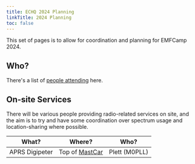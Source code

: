 ```yaml
---
title: ECHQ 2024 Planning
linkTitle: 2024 Planning
toc: false
---
```

This set of pages is to allow for coordination and planning for EMFCamp 2024.

## Who?
There's a list of [people attending](people/) here.

## On-site Services
There will be various people providing radio-related services on site, and the aim is to try and have some coordination over spectrum usage and location-sharing where possible.

|What?         |Where?   |Who?|
|--------------|---------|----|
|APRS Digipeter|Top of [MastCar](things/mastcar/)|Plett (M0PLL)|
